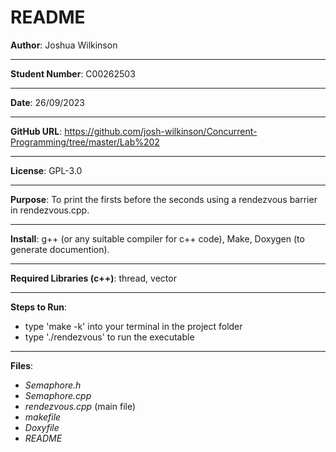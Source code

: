 # README

**Author**: Joshua Wilkinson
***
**Student Number**: C00262503
***
**Date**: 26/09/2023
***
**GitHub URL**: https://github.com/josh-wilkinson/Concurrent-Programming/tree/master/Lab%202
***
**License**: GPL-3.0
***
**Purpose**: To print the firsts before the seconds using a rendezvous barrier in rendezvous.cpp.
***
**Install**: g++ (or any suitable compiler for c++ code), Make, Doxygen (to generate documention).
***
**Required Libraries (c++)**: thread, vector
***
**Steps to Run**:
- type 'make -k' into your terminal in the project folder
- type './rendezvous' to run the executable
***
**Files**:
- *Semaphore.h*
- *Semaphore.cpp*
- *rendezvous.cpp* (main file)
- *makefile*
- *Doxyfile*
- *README*
